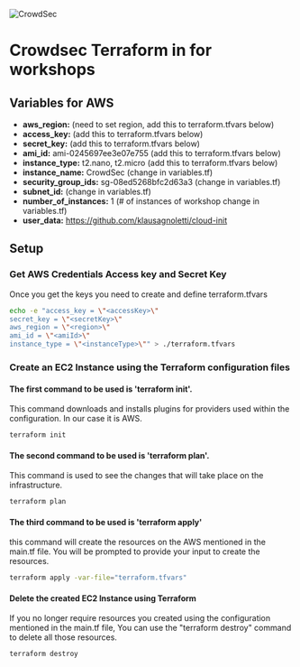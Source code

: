 ![CrowdSec](https://app.crowdsec.net/vectors/crowdsec.svg "CrowdSec Logo") 
# Crowdsec Terraform in for workshops
## Variables for AWS
- **aws_region:** (need to set region, add this to terraform.tfvars below)
- **access_key:** (add this to terraform.tfvars below)
- **secret_key:** (add this to terraform.tfvars below)
- **ami_id:** ami-0245697ee3e07e755 (add this to terraform.tfvars below)
- **instance_type:** t2.nano, t2.micro (add this to terraform.tfvars below)
- **instance_name:** CrowdSec (change in variables.tf)
- **security_group_ids:** sg-08ed5268bfc2d63a3 (change in variables.tf)
- **subnet_id:** (change in variables.tf)
- **number_of_instances:** 1 (# of instances of workshop change in variables.tf)
- **user_data:** https://github.com/klausagnoletti/cloud-init

## Setup
### Get AWS Credentials Access key and Secret Key
Once you get the keys you need to create and define terraform.tfvars
```sh
echo -e "access_key = \"<accessKey>\"
secret_key = \"<secretKey>\"
aws_region = \"<region>\"
ami_id = \"<amiId>\"
instance_type = \"<instanceType>\"" > ./terraform.tfvars
```
### Create an EC2 Instance using the Terraform configuration files
#### The first command to be used is 'terraform init'.
This command downloads and installs plugins for providers used within the configuration. In our case it is AWS.
```sh
terraform init
```
#### The second command to be used is 'terraform plan'.
This command is used to see the changes that will take place on the infrastructure.
```sh
terraform plan
```
#### The third command to be used is 'terraform apply'
this command will create the resources on the AWS mentioned in the main.tf file.
You will be prompted to provide your input to create the resources.
```sh
terraform apply -var-file="terraform.tfvars"
```
#### Delete the created EC2 Instance using Terraform
If you no longer require resources you created using the configuration mentioned in the main.tf file, You can use the "terraform destroy" command to delete all those resources.
```sh
terraform destroy
```